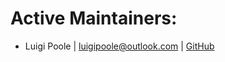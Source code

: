 # Active Maintainers:

 * Luigi Poole | <luigipoole@outlook.com> | [GitHub](https://github.com/luigiplr)